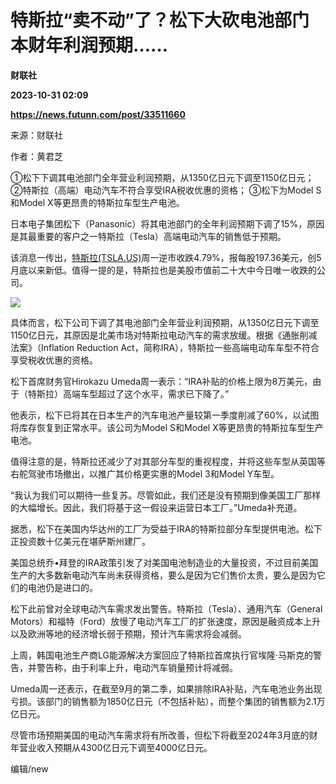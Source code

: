 # 特斯拉“卖不动”了？松下大砍电池部门本财年利润预期……
**财联社**

**2023-10-31 02:09**

**https://news.futunn.com/post/33511660**

来源：财联社

作者：黄君芝

①松下下调其电池部门全年营业利润预期，从1350亿日元下调至1150亿日元； ②特斯拉（高端）电动汽车不符合享受IRA税收优惠的资格； ③松下为Model S和Model X等更昂贵的特斯拉车型生产电池。

日本电子集团松下（Panasonic）将其电池部门的全年利润预期下调了15%，原因是其最重要的客户之一特斯拉（Tesla）高端电动汽车的销售低于预期。

该消息一传出，[特斯拉(TSLA.US)](https://www.futunn.com/quote/stock?m=us&code=TSLA)周一逆市收跌4.79%，报每股197.36美元，创5月底以来新低。值得一提的是，特斯拉也是美股市值前二十大中今日唯一收跌的公司。

![](https://postimg.futunn.com/16987175990314498306263.png)

具体而言，松下公司下调了其电池部门全年营业利润预期，从1350亿日元下调至1150亿日元，其原因是北美市场对特斯拉电动汽车的需求放缓。根据《通胀削减法案》（Inflation Reduction Act，简称IRA），特斯拉一些高端电动车车型不符合享受税收优惠的资格。

松下首席财务官Hirokazu Umeda周一表示：“IRA补贴的价格上限为8万美元，由于（特斯拉）高端车型超过了这个水平，需求已下降了。”

他表示，松下已将其在日本生产的汽车电池产量较第一季度削减了60%，以试图将库存恢复到正常水平。该公司为Model S和Model X等更昂贵的特斯拉车型生产电池。

值得注意的是，特斯拉还减少了对其部分车型的重视程度，并将这些车型从英国等右舵驾驶市场撤出，以推广其价格更实惠的Model 3和Model Y车型。

“我认为我们可以期待一些复苏。尽管如此，我们还是没有预期到像美国工厂那样的大幅增长。因此，我们将基于这一假设来运营日本工厂。”Umeda补充道。

据悉，松下在美国内华达州的工厂为受益于IRA的特斯拉部分车型提供电池。松下正投资数十亿美元在堪萨斯州建厂。

美国总统乔•拜登的IRA政策引发了对美国电池制造业的大量投资，不过目前美国生产的大多数新电动汽车尚未获得资格，要么是因为它们售价太贵，要么是因为它们的电池仍是进口的。

松下此前曾对全球电动汽车需求发出警告。特斯拉（Tesla）、通用汽车（General Motors）和福特（Ford）放慢了电动汽车工厂的扩张速度，原因是融资成本上升以及欧洲等地的经济增长弱于预期，预计汽车需求将会减弱。

上周，韩国电池生产商LG能源解决方案回应了特斯拉首席执行官埃隆·马斯克的警告，并警告称，由于利率上升，电动汽车销量预计将减弱。

Umeda周一还表示，在截至9月的第二季，如果排除IRA补贴，汽车电池业务出现亏损。该部门的销售额为1850亿日元（不包括补贴），而整个集团的销售额为2.1万亿日元。

尽管市场预期美国的电动汽车需求将有所改善，但松下将截至2024年3月底的财年营业收入预期从4300亿日元下调至4000亿日元。

编辑/new